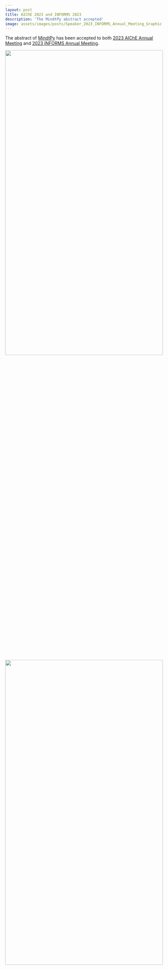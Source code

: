 ```yaml
---
layout: post
title: AIChE 2023 and INFORMS 2023
description: 'The MindtPy abstract accepted'
image: assets/images/posts/Speaker_2023_INFORMS_Annual_Meeting_Graphic.jpeg
---
```

<!-- markdownlint-disable MD033 -->

The abstract of [MindtPy](https://pyomo.readthedocs.io/en/stable/contributed_packages/mindtpy.html) has been accepted to both [2023 AIChE Annual Meeting](https://www.aiche.org/conferences/aiche-annual-meeting/2023?gclid=Cj0KCQjwrMKmBhCJARIsAHuEAPR5h2LVn51eow9v9Vkcsy4C0goZVonySZxvBWmeif5ffqKY29GgfOYaAnNmEALw_wcB) and [2023 INFORMS Annual Meeting](https://meetings.informs.org/wordpress/phoenix2023/).

<div style="text-align: center"> <img style='height: 50%; width: 100%' src="{% link assets/images/posts/AIChE2023.png %}" alt=""/> </div>

<div style="text-align: center"> <img style='height: 50%; width: 100%' src="{% link assets/images/posts/INFORMS2023.png %}" alt=""/> </div>

<ul class="actions">
    <li><a href="/3-news.html" class="button icon fa-arrow-left">Back</a></li>
</ul>
